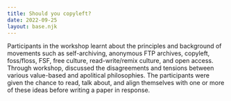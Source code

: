 ```yaml
---
title: Should you copyleft?
date: 2022-09-25
layout: base.njk
--- 
```


Participants in the workshop learnt about the principles and background of movements such as self-archiving, anonymous FTP archives, copyleft, foss/floss, FSF, free culture, read-write/remix culture, and open access. Through workshop, discussed the disagreements and tensions between various value-based and apolitical philosophies. The participants were given the chance to read, talk about, and align themselves with one or more of these ideas before writing a paper in response.
